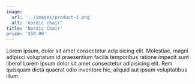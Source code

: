 ```yaml
---
image: 
  url: '../images/product-1.png'
  alt: 'nordic chair'
title: 'Nordic Chair'
price: '$50.00'
---
```

Lorem ipsum, dolor sit amet consectetur adipisicing elit. Molestiae, magni adipisci voluptatum id praesentium facilis temporibus ratione impedit sunt libero!
Lorem ipsum dolor sit amet consectetur adipisicing elit. Rem quisquam dicta quaerat odio inventore hic, aliquid aut ipsum voluptatibus illum.